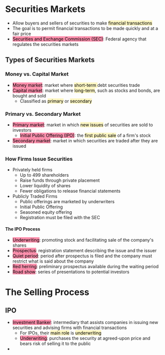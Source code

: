 # Securities Markets
- Allow buyers and sellers of securities to make <mark style="background: #FFF3A3A6;">financial transactions</mark>
- The goal is to permit financial transactions to be made quickly and at a fair price
- <mark style="background: #FF5582A6;">Securities and Exchange Commission (SEC)</mark>: Federal agency that regulates the securities markets
## Types of Securities Markets
### Money vs. Capital Market
- <mark style="background: #FF5582A6;">Money market</mark>: market where <mark style="background: #FFF3A3A6;">short-term </mark>debt securities trade
- <mark style="background: #FF5582A6;">Capital market</mark>: market where <mark style="background: #FFF3A3A6;">long-term</mark>, such as stocks and bonds, are bought and sold
	- Classified as <mark style="background: #FFF3A3A6;">primary</mark> or <mark style="background: #FFF3A3A6;">secondary</mark>
### Primary vs. Secondary Market
- <mark style="background: #FF5582A6;">Primary market</mark>: market in which <mark style="background: #FFF3A3A6;">new issues</mark> of securities are sold to investors
	- <mark style="background: #FF5582A6;">Initial Public Offering (IPO)</mark>: the <mark style="background: #FFF3A3A6;">first public sale</mark> of a firm's stock
- <mark style="background: #FF5582A6;">Secondary market</mark>: market in which securities are traded after they are issued
### How Firms Issue Securities
- Privately held firms
	- Up to 499 shareholders
	- Raise funds through private placement
	- Lower liquidity of shares
	- Fewer obligations to release financial statements
- Publicly Traded Firms
	- Public offerings are marketed by underwriters
	- Initial Public Offering
	- Seasoned equity offering
	- Registration must be filed with the SEC
#### The IPO Process
- <mark style="background: #FF5582A6;">Underwriting</mark>: promoting stock and facilitating sale of the company's shares
- <mark style="background: #FF5582A6;">Prospectus</mark>: registration statement describing the issue and the issuer
- <mark style="background: #FF5582A6;">Quiet period</mark>: period after prospectus is filed and the company must restrict what is said about the company
- <mark style="background: #FF5582A6;">Red herring</mark>: preliminary prospectus available during the waiting period
- <mark style="background: #FF5582A6;">Road show</mark>: series of presentations to potential investors
# The Selling Process
## IPO
- <mark style="background: #FF5582A6;">Investment Banker</mark>: intermediary that assists companies in issuing new securities and advising firms with financial transactions
	- For IPOs, their <mark style="background: #FFF3A3A6;">main role</mark> is <mark style="background: #FFF3A3A6;">underwriting</mark>
	- <mark style="background: #FF5582A6;">Underwriting</mark>: purchases the security at agreed-upon price and bears risk of selling it to the public
- 